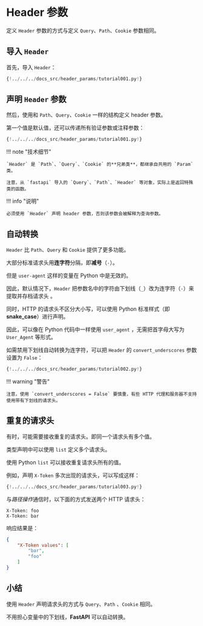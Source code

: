 # Header 参数

定义 `Header` 参数的方式与定义 `Query`、`Path`、`Cookie` 参数相同。

## 导入 `Header`

首先，导入 `Header`：

```Python hl_lines="3"
{!../../../docs_src/header_params/tutorial001.py!}
```

## 声明 `Header` 参数

然后，使用和 `Path`、`Query`、`Cookie` 一样的结构定义 header 参数。

第一个值是默认值，还可以传递所有验证参数或注释参数：

```Python hl_lines="9"
{!../../../docs_src/header_params/tutorial001.py!}
```

!!! note "技术细节"

    `Header` 是 `Path`、`Query`、`Cookie` 的**兄弟类**，都继承自共用的 `Param` 类。
    
    注意，从 `fastapi` 导入的 `Query`、`Path`、`Header` 等对象，实际上是返回特殊类的函数。

!!! info "说明"

    必须使用 `Header` 声明 header 参数，否则该参数会被解释为查询参数。

## 自动转换

`Header` 比 `Path`、`Query` 和 `Cookie` 提供了更多功能。

大部分标准请求头用**连字符**分隔，即**减号**（`-`）。

但是 `user-agent` 这样的变量在 Python 中是无效的。

因此，默认情况下，`Header` 把参数名中的字符由下划线（`_`）改为连字符（`-`）来提取并存档请求头 。

同时，HTTP 的请求头不区分大小写，可以使用 Python 标准样式（即 **snake_case**）进行声明。

因此，可以像在 Python 代码中一样使用 `user_agent` ，无需把首字母大写为 `User_Agent` 等形式。

如需禁用下划线自动转换为连字符，可以把 `Header` 的 `convert_underscores` 参数设置为 `False`：

```Python hl_lines="10"
{!../../../docs_src/header_params/tutorial002.py!}
```

!!! warning "警告"

    注意，使用 `convert_underscores = False` 要慎重，有些 HTTP 代理和服务器不支持使用带有下划线的请求头。


## 重复的请求头

有时，可能需要接收重复的请求头。即同一个请求头有多个值。

类型声明中可以使用 `list` 定义多个请求头。

使用 Python `list` 可以接收重复请求头所有的值。

例如，声明 `X-Token` 多次出现的请求头，可以写成这样：

```Python hl_lines="9"
{!../../../docs_src/header_params/tutorial003.py!}
```

与*路径操作*通信时，以下面的方式发送两个 HTTP 请求头：

```
X-Token: foo
X-Token: bar
```

响应结果是：

```JSON
{
    "X-Token values": [
        "bar",
        "foo"
    ]
}
```

## 小结

使用 `Header` 声明请求头的方式与 `Query`、`Path` 、`Cookie` 相同。

不用担心变量中的下划线，**FastAPI** 可以自动转换。
